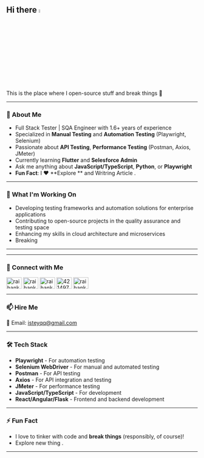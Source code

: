 ## Hi there <a href="https://www.gautamkrishnar.com/"><img src="https://media.giphy.com/media/hvRJCLFzcasrR4ia7z/giphy.gif" width="5%"></a>
This is the place where I open-source stuff and break things :rofl:

---

### 🚀 About Me
- Full Stack Tester | SQA Engineer with 1.6+ years of experience
- Specialized in **Manual Testing** and **Automation Testing** (Playwright, Selenium)
- Passionate about **API Testing**, **Performance Testing** (Postman, Axios, JMeter)
- Currently learning **Flutter** and **Selesforce Admin**  
- Ask me anything about **JavaScript/TypeScript**, **Python**, or **Playwright**  
- **Fun Fact**: I :heart: **Explore ** and Writring Article .
---

### 💼 What I'm Working On
- Developing testing frameworks and automation solutions for enterprise applications
- Contributing to open-source projects in the quality assurance and testing space
- Enhancing my skills in cloud architecture and microservices
- Breaking 

---

<!-- BLOG-POST-LIST:END -->

---

### 🔗 Connect with Me

<p align="left">
<a href="https://dev.to/raihankhan" target="blank"><img align="center" src="https://cdn.jsdelivr.net/npm/simple-icons@3.0.1/icons/dev-dot-to.svg" alt="raihankhan" height="30" width="40" /></a>
<a href="https://twitter.com/raihankhan" target="blank"><img align="center" src="https://raw.githubusercontent.com/rahuldkjain/github-profile-readme-generator/master/src/images/icons/Social/twitter.svg" alt="raihankhan" height="30" width="40" /></a>
<a href="https://linkedin.com/in/raihankhan" target="blank"><img align="center" src="https://raw.githubusercontent.com/rahuldkjain/github-profile-readme-generator/master/src/images/icons/Social/linked-in-alt.svg" alt="raihankhan" height="30" width="40" /></a>
<a href="https://stackoverflow.com/users/4214976" target="blank"><img align="center" src="https://raw.githubusercontent.com/rahuldkjain/github-profile-readme-generator/master/src/images/icons/Social/stack-overflow.svg" alt="4214976" height="30" width="40" /></a>
<a href="https://instagram.com/raihankhan" target="blank"><img align="center" src="https://raw.githubusercontent.com/rahuldkjain/github-profile-readme-generator/master/src/images/icons/Social/instagram.svg" alt="raihankhan" height="30" width="40" /></a>
</p>

---

### 📫 Hire Me
📧 Email: [isteyqq@gmail.com](mailto:isteyqq@gmail.com)

---

### 🛠️ Tech Stack

- **Playwright** - For automation testing
- **Selenium WebDriver** - For manual and automated testing
- **Postman** - For API testing
- **Axios** - For API integration and testing
- **JMeter** - For performance testing
- **JavaScript/TypeScript** - For development
- **React/Angular/Flask** - Frontend and backend development

---

### ⚡ Fun Fact
- I love to tinker with code and **break things** (responsibly, of course)!
- Explore new thing .

---




<!-- 👋 Hi, I’m @is-raihan
- 👀 I’m interested in ...
- 🌱 I’m currently learning ...
- 💞️ I’m looking to collaborate on ...
- 📫 How to reach me ...
- 😄 Pronouns: ...
- ⚡ Fun fact: ...

<!---
is-raihan/is-raihan is a ✨ special ✨ repository because its `README.md` (this file) appears on your GitHub profile.
You can click the Preview link to take a look at your changes.
--->

